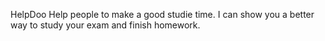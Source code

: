  HelpDoo
Help people to make a good studie time.
I can show you a better way to study your exam and finish homework.
